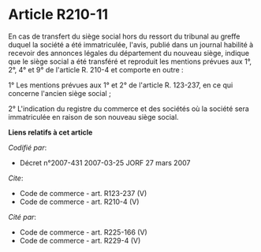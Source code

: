 # Article R210-11

En cas de transfert du siège social hors du ressort du tribunal au greffe duquel la société a été immatriculée, l'avis,
publié dans un journal habilité à recevoir des annonces légales du département du nouveau siège, indique que le siège social
a été transféré et reproduit les mentions prévues aux 1°, 2°, 4° et 9° de l'article R. 210-4 et comporte en outre : 

1° Les mentions prévues aux 1° et 2° de l'article R. 123-237, en ce qui concerne l'ancien siège social ; 

2° L'indication du registre du commerce et des sociétés où la société sera immatriculée en raison de son nouveau siège
social.

**Liens relatifs à cet article**

_Codifié par_:

  - Décret n°2007-431 2007-03-25 JORF 27 mars 2007

_Cite_:

  - Code de commerce - art. R123-237 (V)
  - Code de commerce - art. R210-4 (V)

_Cité par_:

  - Code de commerce - art. R225-166 (V)
  - Code de commerce - art. R229-4 (V)
